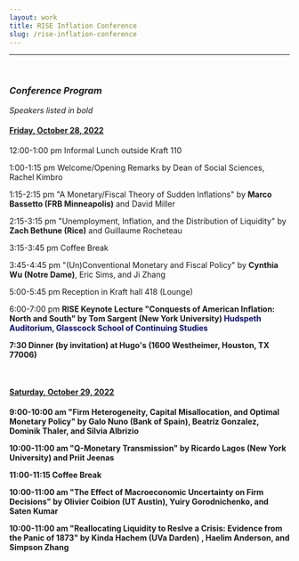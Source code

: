 ```yaml
---
layout: work
title: RISE Inflation Conference
slug: /rise-inflation-conference
---
```


---

<br />

### ***Conference Program***
<i> Speakers listed in bold </i>

#### <u> Friday, October 28, 2022 </u>

12:00-1:00 pm   Informal Lunch outside Kraft 110

1:00-1:15 pm    Welcome/Opening Remarks by Dean of Social Sciences, Rachel Kimbro

1:15-2:15 pm    "A Monetary/Fiscal Theory of Sudden Inflations" by <b> Marco Bassetto (FRB Minneapolis)</b> and David Miller

2:15-3:15 pm    "Unemployment, Inflation, and the Distribution of Liquidity" by <b> Zach Bethune (Rice)</b> and Guillaume Rocheteau

3:15-3:45 pm    Coffee Break

3:45-4:45 pm    "(Un)Conventional Monetary and Fiscal Policy" by <b> Cynthia Wu (Notre Dame)</b>, Eric Sims, and Ji Zhang

5:00-5:45 pm    Reception in Kraft hall 418 (Lounge)

6:00-7:00 pm    <b> RISE Keynote Lecture "Conquests of American Inflation: North and South" by Tom Sargent (New York University)
<a style="color: #0b0e73"> Hudspeth Auditorium, Glasscock School of Continuing Studies
</a>

7:30    Dinner (by invitation) at Hugo's (1600 Westheimer, Houston, TX 77006)



<br />

#### <u> Saturday, October 29, 2022 </u>

9:00-10:00 am   "Firm Heterogeneity, Capital Misallocation, and Optimal Monetary Policy" by <b> Galo Nuno (Bank of Spain)</b>, Beatriz Gonzalez, Dominik Thaler, and Silvia Albrizio

10:00-11:00 am   "Q-Monetary Transmission" by <b> Ricardo Lagos (New York University)</b> and Priit Jeenas

11:00-11:15 Coffee Break

10:00-11:00 am   "The Effect of Macroeconomic Uncertainty on Firm Decisions" by <b> Olivier Coibion (UT Austin)</b>, Yuiry Gorodnichenko, and Saten Kumar

10:00-11:00 am   "Reallocating Liquidity to Reslve a Crisis: Evidence from the Panic of 1873" by <b> Kinda Hachem (UVa Darden) </b>, Haelim Anderson, and Simpson Zhang

<br />
